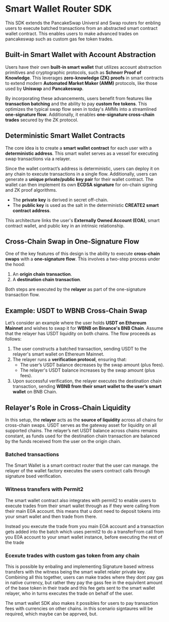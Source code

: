 # Smart Wallet Router SDK

This SDK extends the PancakeSwap Universl and Swap routers for enbling users to execute batched transactions from an abstracted smart contract wallet contract. This enables users to make advanced trades on pancakeswap such as custom gas fee token trades.

## Built-in Smart Wallet with Account Abstraction

Users have their own **built-in smart wallet** that utilizes account abstraction primitives and cryptographic protocols, such as **Schnorr Proof of Knowledge**. This leverages **zero-knowledge (ZK) proofs** in smart contracts to extend modern **Automated Market Maker (AMM)** protocols, like those used by **Uniswap** and **Pancakeswap**.

By incorporating these advancements, users benefit from features like **transaction batching** and the ability to pay **custom fee tokens**. This optimizes the typical swap flow seen in today's AMMs into a streamlined **one-signature flow**. Additionally, it enables **one-signature cross-chain trades** secured by the ZK protocol.

## Deterministic Smart Wallet Contracts

The core idea is to create a **smart wallet contract** for each user with a **deterministic address**. This smart wallet serves as a vessel for executing swap transactions via a relayer.

Since the wallet contract’s address is deterministic, users can deploy it on any chain to execute transactions in a single flow. Additionally, users can generate a **unique private/public key pair** for their wallet contract. The wallet can then implement its own **ECDSA signature** for on-chain signing and ZK proof algorithms.

- The **private key** is derived in secret off-chain.
- The **public key** is used as the salt in the deterministic **CREATE2 smart contract address**.

This architecture links the user's **Externally Owned Account (EOA)**, smart contract wallet, and public key in an intrinsic relationship.

## Cross-Chain Swap in One-Signature Flow

One of the key features of this design is the ability to execute **cross-chain swaps** with a **one-signature flow**. This involves a two-step process under the hood:
1. An **origin chain transaction**.
2. A **destination chain transaction**.

Both steps are executed by the **relayer** as part of the one-signature transaction flow.

## Example: USDT to WBNB Cross-Chain Swap

Let’s consider an example where the user holds **USDT on Ethereum Mainnet** and wishes to swap it for **WBNB on Binance's BNB Chain**. Assume that the relayer has USDT liquidity on both chains. The flow proceeds as follows:

1. The user constructs a batched transaction, sending USDT to the relayer's smart wallet on Ethereum Mainnet.
2. The relayer runs a **verification protocol**, ensuring that:
   - The user’s USDT balance decreases by the swap amount (plus fees).
   - The relayer's USDT balance increases by the swap amount (plus fees).
3. Upon successful verification, the relayer executes the destination chain transaction, sending **WBNB from their smart wallet to the user’s smart wallet** on BNB Chain.

## Relayer's Role in Cross-Chain Liquidity

In this setup, the **relayer** acts as the **source of liquidity** across all chains for cross-chain swaps. USDT serves as the gateway asset for liquidity on all supported chains. The relayer’s net USDT balance across chains remains constant, as funds used for the destination chain transaction are balanced by the funds received from the user on the origin chain.


### Batched transactions
The Smart Wallet is a smart contract router that the user can manage. the relayer of the wallet factory executes the users contract calls through signature bsed verification. 

### Witness transfers with Permit2
The smart wallet contract also integrates with permit2 to enable users to execute trades from their smart wallet through as if they were calling from their main E0A account. this means that u dont need to deposit tokens into your smart wallet and then trade from there.

Instead you execute the trade from you main EOA account and a transaction gets added into the batch which uses permit2 to do a transferFrom call from you E0A account to your smart wallet instance, before executing the rest of the trade

### Ecexute trades with custom gas token from any chain
This is possible by enbaling and implementing Signature based witness transfers with the witness being the smart wallet relaler private key. Combining all this together,  users can make trades where they dont pay gas in native currency, but rather they pay the gass fee in the equivilent amount of the base token in their trade and this fee gets sent to the smart wallet relayer, who in turns executes the trade on behalf of the user.

The smart wallet SDK also makes it possibles for users to pay transaction fees with currencies on other chains. in this scenario signtaures will be required, which maybe can be apprved, but.
